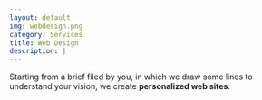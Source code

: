 ```yaml
---
layout: default
img: webdesign.png
category: Services
title: Web Design
description: |
---
```

  Starting from a brief filed by you, in which we draw some lines to understand your vision, we create <strong>personalized web sites</strong>.